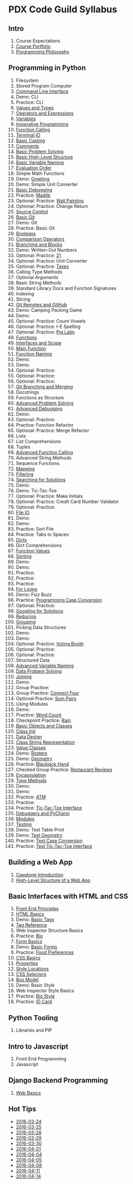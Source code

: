 # PDX Code Guild Syllabus
## Intro
1. Course Expectations
1. [Course Portfolio](courseportfolio.md)
1. [Programming Philosophy](philosophy.md)

## Programming in Python
1. Filesystem
1. Stored Program Computer
1. [Command Line Interface](cli.md)
1. Demo: CLI
1. Practice: CLI
1. [Values and Types](valuestypes.md)
1. [Operators and Expressions](operatorsexpressions.md)
1. [Variables](variables.md)
1. [Imperative Programming](imperative.md)
1. [Function Calling](functioncalling.md)
1. [Terminal IO](terminalio.md)
1. [Basic Casting](basiccasting.md)
1. [Comments](comments.md)
1. [Basic Problem Solving](basicproblemsolving.md)
1. [Basic High-Level Structure](basichighlevelstructure.md)
1. [Basic Variable Naming](notes/basicvarnaming.md)
1. [Evaluation Order](evaluationorder.md)
1. Simple Math Functions
1. Demo: [Greeting](demo-greeting.md)
1. Demo: Simple Unit Converter
1. [Basic Debugging](basicdebugging.md)
1. Practice: [Madlib](practice-madlib.md)
1. Optional: Practice: [Wall Painting](practice-wallpainting.md)
1. Optional: Practice: Change Return
1. [Source Control](sourcecontrol.md)
1. [Basic Git](basicgit.md)
1. Demo: Git
1. Practice: Basic Git
1. [Booleans](booleans.md)
1. [Comparison Operators](comparison.md)
1. [Branching and Blocks](branchingandblocks.md)
1. Demo: Written-Out Numbers
1. Optional: Practice: [21](practice-21.md)
1. Optional: Practice: Unit Converter
1. Optional: Practice: [Taxes](practice-taxes.md)
1. Calling Type Methods
1. Optional Arguments
1. Basic String Methods
1. Standard Library Docs and Function Signatures
1. Indexing
1. Slicing
1. [Git Remotes and GitHub](remotegit.md)
1. Demo: Camping Packing Game
1. Demo:
1. Optional: Practice: Count Vowels
1. Optional: Practice: I-E Spelling
1. Optional: Practice: [Pig Latin](practice-piglatin.md)
1. [Functions](functions.md)
1. [Interfaces and Scope](scope.md)
1. [Main Function](mainfunction.md)
1. [Function Naming](notes/functionnaming.md)
1. Demo:
1. Demo:
1. Optional: Practice:
1. Optional: Practice:
1. Optional: Practice:
1. [Git Branching and Merging](gitbranching.md)
1. Docstrings
1. Functions as Structure
1. [Advanced Problem Solving](advproblemsolving.md)
1. [Advanced Debugging](advdebugging.md)
1. Demo:
1. Optional: Practice:
1. Practice: Function Refactor
1. Optional: Practice: Merge Refactor
1. Lists
1. List Comprehensions
1. Tuples
1. [Advanced Function Calling](advfunctioncalling.md)
1. Advanced String Methods
1. Sequence Functions
1. [Mapping](mapping.md)
1. [Filtering](filtering.md)
1. [Searching for Solutions](googling.md)
1. Demo:
1. Demo: Tic-Tac-Toe
1. Optional: Practice: Make Initials
1. Optional: Practice: Credit Card Number Validator
1. Optional: Practice:
1. [File IO](fileio.md)
1. Demo:
1. Demo:
1. Practice: Sort File
1. Practice: Tabs to Spaces
1. [Dicts](dicts.md)
1. Dict Comprehensions
1. [Function Values](functionvalues.md)
1. [Sorting](sorting.md)
1. Demo:
1. Demo:
1. Practice:
1. Practice:
1. Practice:
1. [For Loops](forloops.md)
1. Demo: Fizz Buzz
1. Practice: [Programming Case Conversion](practice/case.md)
1. Optional: Practice:
1. [Googling for Solutions](notes/googling.md)
1. [Reducing](reducing.md)
1. [Grouping](grouping.md)
1. Picking Data Structures
1. Demo:
1. Demo:
1. Optional: Practice: [Voting Booth](practice-votingbooth.md)
1. Optional: Practice:
1. Optional: Practice:
1. Structured Data
1. [Advanced Variable Naming](notes/advvarnaming.md)
1. [Data Problem Solving](highleveldataops.md)
1. [Joining](joining.md)
1. Demo:
1. Group Practice:
1. Group Practice: [Connect Four](practice-connectfour.md)
1. Optional Practice: [Sum Pairs](practice-sumpairs.md)
1. Using Modules
1. Demo:
1. Practice: [Word Count](practice-wordcount.md)
1. Checkpoint Practice: [Rain](practice-rain.md)
1. [Basic Objects and Classes](basicobjectsclasses.md)
1. [Class Init](classinit.md)
1. [Data Design](classdesign.md)
1. [Class String Representation](classstringrepr.md)
1. [Value Classes](valueclasses.md)
1. Demo: [Rosters](demo-rosters.md)
1. Demo: [Geometry](demo-geometry.py)
1. Practice: [Blackjack Hand](practice-blackjackhand.md)
1. Checked Group Practice: [Restaurant Reviews](practice-reviews.md)
1. [Encapsulation](encapsulation.md)
1. [Type Methods](typemethods.md)
1. Demo:
1. Demo:
1. Practice: [ATM](practice-atm.md)
1. Practice:
1. Practice: [Tic-Tac-Toe Interface](practice/interface.md)
1. [Debuggers and PyCharm](notes/debuggers.md)
1. [Modules](notes/modules.md)
1. [Testing](notes/testing.md)
1. Demo: Test Table Print
1. Demo: [Test Geometry](demos/testgeometry.md)
1. Practice: [Test Case Conversion](practice/testcase.md)
1. Practice: [Test Tic-Tac-Toe Interface](practice/testinterface.md)

## Building a Web App
1. [Capstone Introduction](capstoneintro.md)
1. [High-Level Structure of a Web App](webappoverview.md)

## Basic Interfaces with HTML and CSS
1. [Front End Principles](frontend.md)
1. [HTML Basics](https://developer.mozilla.org/en-US/docs/Web/Guide/HTML/Introduction)
1. Demo: [Basic Tags](demo-basictags.md)
1. [Tag Reference](https://developer.mozilla.org/en-US/docs/Web/HTML/Element)
1. Web Inspector Structure Basics
1. Practice: [Bio](practice-bio.md)
1. [Form Basics](https://developer.mozilla.org/en-US/docs/Web/Guide/HTML/Forms/My_first_HTML_form)
1. Demo: [Basic Forms](demo-basicform.md)
1. Practice: [Food Preferences](practice-food.md)
1. [CSS Basics](https://developer.mozilla.org/en-US/Learn/CSS/Introduction_to_CSS/How_CSS_works)
1. [Properties](https://developer.mozilla.org/en-US/docs/Web/CSS/Reference)
1. [Style Locations](stylelocations.md)
1. [CSS Selectors](https://developer.mozilla.org/en-US/Learn/CSS/Introduction_to_CSS/Selectors)
1. [Box Model](https://developer.mozilla.org/en-US/Learn/CSS/Introduction_to_CSS/Box_model)
1. Demo: Basic Style
1. Web Inspector Style Basics
1. Practice: [Bio Style](practice-biostyle.md)
1. Practice: [ID Card](https://developer.mozilla.org/en-US/Learn/CSS/Introduction_to_CSS/Fundamental_CSS_comprehension)

## Python Tooling
1. Libraries and PIP

## Intro to Javascript
1. Front End Programming
1. Javascript

## Django Backend Programming
1. [Web Basics](webbasics.md)


## Hot Tips
* [2016-03-24](tips-2016-03-24.md)
* [2016-03-25](tips-2016-03-25.md)
* [2016-03-28](tips-2016-03-28.md)
* [2016-03-29](tips-2016-03-29.md)
* [2016-03-30](tips-2016-03-30.md)
* [2016-04-01](tips-2016-04-01.md)
* [2016-04-04](tips-2016-04-04.md)
* [2016-04-05](tips-2016-04-05.md)
* [2016-04-08](tips-2016-04-08.md)
* [2016-04-11](tips-2016-04-11.md)
* [2016-04-14](tips-2016-04-14.md)
